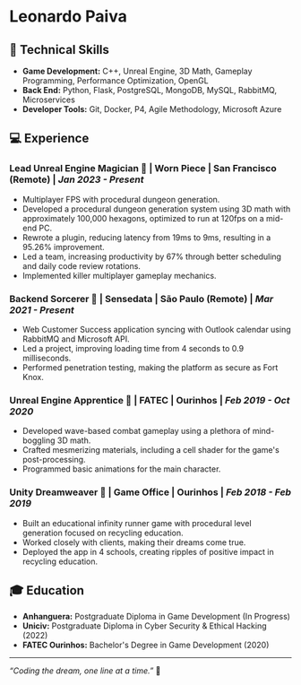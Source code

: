 # Leonardo Paiva

## 👾 Technical Skills
- **Game Development:** C++, Unreal Engine, 3D Math, Gameplay Programming, Performance Optimization, OpenGL
- **Back End:** Python, Flask, PostgreSQL, MongoDB, MySQL, RabbitMQ, Microservices
- **Developer Tools:** Git, Docker, P4, Agile Methodology, Microsoft Azure

## 💻 Experience

### Lead Unreal Engine Magician 🎩 | Worn Piece | San Francisco (Remote) | *Jan 2023 - Present*
- Multiplayer FPS with procedural dungeon generation. 
- Developed a procedural dungeon generation system using 3D math with approximately 100,000 hexagons, optimized to run at 120fps on a mid-end PC.
- Rewrote a plugin, reducing latency from 19ms to 9ms, resulting in a 95.26% improvement.
- Led a team, increasing productivity by 67% through better scheduling and daily code review rotations.
- Implemented killer multiplayer gameplay mechanics.

### Backend Sorcerer 🔮 | Sensedata | São Paulo (Remote) | *Mar 2021 - Present*
- Web Customer Success application syncing with Outlook calendar using RabbitMQ and Microsoft API.
- Led a project, improving loading time from 4 seconds to 0.9 milliseconds.
- Performed penetration testing, making the platform as secure as Fort Knox.

### Unreal Engine Apprentice 🧙 | FATEC | Ourinhos | *Feb 2019 - Oct 2020*
- Developed wave-based combat gameplay using a plethora of mind-boggling 3D math.
- Crafted mesmerizing materials, including a cell shader for the game's post-processing.
- Programmed basic animations for the main character.

### Unity Dreamweaver 🌌 | Game Office | Ourinhos | *Feb 2018 - Feb 2019*
- Built an educational infinity runner game with procedural level generation focused on recycling education.
- Worked closely with clients, making their dreams come true.
- Deployed the app in 4 schools, creating ripples of positive impact in recycling education.

## 🎓 Education
- **Anhanguera:** Postgraduate Diploma in Game Development (In Progress)
- **Uniciv:** Postgraduate Diploma in Cyber Security & Ethical Hacking (2022)
- **FATEC Ourinhos:** Bachelor's Degree in Game Development (2020)

---

*“Coding the dream, one line at a time.”* 🚀

